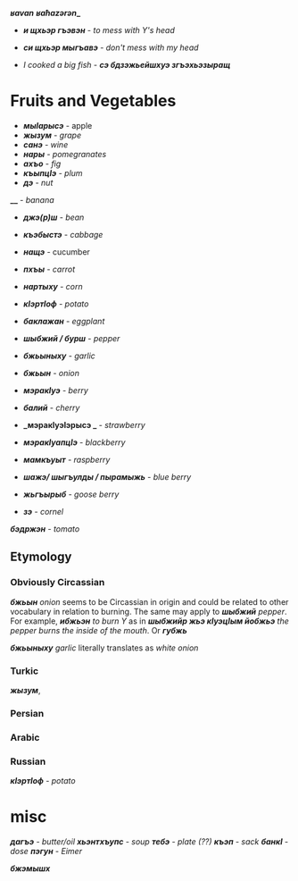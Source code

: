 **_ʁavan_**
**_ʁaħazərən__**

- **_и щхьэр гъэвэн_** - _to mess with Y's head_
- **_си щхьэр мыгъавэ_** - _don't mess with my head_


- _I cooked a big fish_ - **_сэ бдзэжьейшхуэ згъэхьэзыращ_**

# Fruits and Vegetables

- **_мыIарысэ_** - apple
- **_жызум_** - _grape_
- **_санэ_** - _wine_
- **_нары_** - _pomegranates_
- **_ахъо_** - _fig_
- **_къыпцIэ_** - _plum_
- **_дэ_** - _nut_


**__** - _banana_


- **_джэ(р)ш_** - _bean_
- **_къэбыстэ_** - _cabbage_
- **_нащэ_** - cucumber
- **_пхъы_** - _carrot_
- **_нартыху_** - _corn_
- **_кIэртIоф_** - _potato_
- **_баклажан_** - _eggplant_
- **_шыбжий / бурш_** - _pepper_
- **_бжьыныху_** - _garlic_
- **_бжьын_** - _onion_

- **_мэракIуэ_** - _berry_
- **_балий_** - _cherry_
- **_мэракIуэIэрысэ _** - _strawberry_
- **_мэракIуапцIэ_** - _blackberry_
- **_мамкъуыт_** - _raspberry_
- **_шажэ/ шыгъулды / пырамыжь_** - _blue berry_
- **_жьгъырыб_** - _goose berry_
- **_зэ_** - _cornel_


**_бэдржэн_** - _tomato_

## Etymology
### Obviously Circassian
**_бжьын_** _onion_ seems to be Circassian in origin and could be related to other vocabulary in relation to burning. The same may apply to **_шыбжий_** _pepper_. For example, **_ибжьэн_** _to burn Y_ as in **_шыбжийр жьэ кIуэцIым йобжьэ_** _the pepper burns the inside of the mouth_. Or **_губжь_**

**_бжьыныху_** _garlic_ literally translates as _white onion_
### Turkic
**_жызум_**, 
### Persian
### Arabic

### Russian
**_кIэртIоф_** - _potato_
# misc
**_дагъэ_** - _butter/oil_
**_хьэнтхъупс_** - _soup_
**_тебэ_** - _plate (??)_
**_къэп_** - _sack_
**_банкI_** - _dose_
**_пэгун_** - _Eimer_

**_бжэмышх_**
